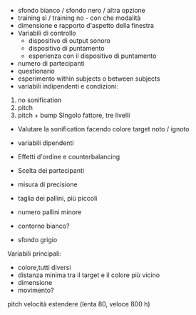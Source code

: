 + sfondo bianco / sfondo nero / altra opzione
+ training sì / training no - con che modalità
+ dimensione e rapporto d'aspetto della finestra
+ Variabili di controllo
  - dispositivo di output sonoro
  - dispositivo di puntamento
  - esperienza con il dispositivo di puntamento
+ numero di partecipanti
+ questionario
+ esperimento within subjects o between subjects
+ variabili indipendenti e condizioni:
 1. no sonification
 2. pitch
 3. pitch + bump
SIngolo fattore, tre livelli

+ Valutare la sonification facendo colore target noto / ignoto

+ variabili dipendenti 
+ Effetti d'ordine e counterbalancing

+ Scelta dei partecipanti

+ misura di precisione

+ taglia dei pallini, più piccoli
+ numero pallini minore
+ contorno bianco? 
+ sfondo grigio 

Variabili principali:

- colore,tutti diversi
- distanza minima tra il target e il colore più vicino
- dimensione
- movimento?

pitch velocità estendere (lenta 80, veloce 800 h)